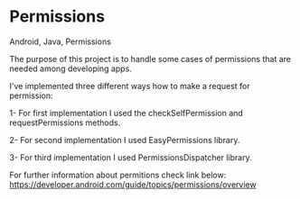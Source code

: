 # Permissions
Android, Java, Permissions

The purpose of this project is to handle some cases of permissions that are needed among developing apps.

I've implemented three different ways how to make a request for permission:

1- For first implementation I used the checkSelfPermission and requestPermissions methods.

2- For second implementation I used EasyPermissions library.

3- For third implementation I used PermissionsDispatcher library.


For further information about permitions check link below:
https://developer.android.com/guide/topics/permissions/overview
